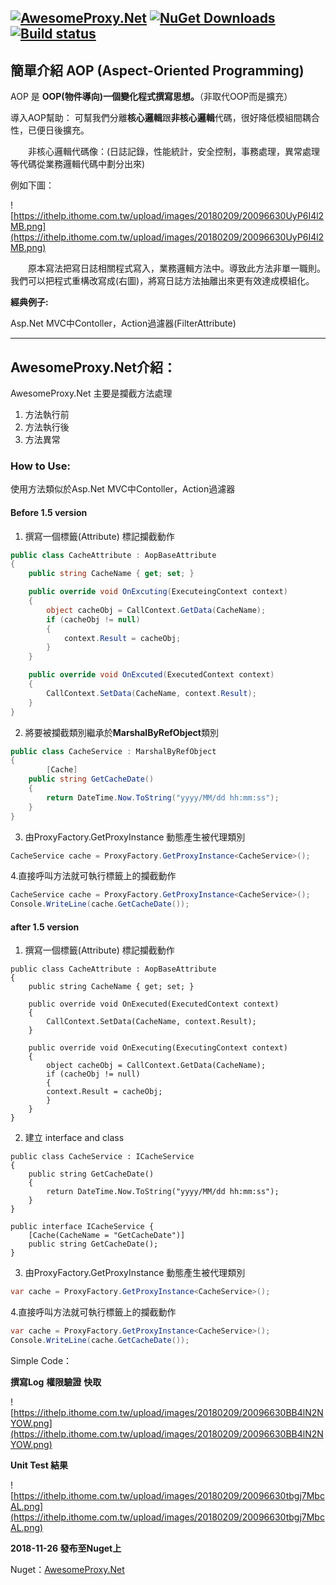 [![AwesomeProxy.Net](https://img.shields.io/nuget/v/AwesomeProxy.Net.svg?style=plastic)](https://www.nuget.org/packages/AwesomeProxy.Net/)
[![NuGet Downloads](https://img.shields.io/nuget/dt/AwesomeProxy.Net.svg)](https://www.nuget.org/packages/AwesomeProxy.Net/)
[![Build status](https://ci.appveyor.com/api/projects/status/kgvtee5tgnxbaa4j/branch/master?svg=true)](https://ci.appveyor.com/project/isdaniel/awesomeproxy-net/branch/master)
-----

## 簡單介紹 **AOP** (Aspect-Oriented Programming)

AOP 是 **OOP(物件導向)一個變化程式撰寫思想。**（非取代OOP而是擴充）

導入AOP幫助：
    可幫我們分離**核心邏輯**跟**非核心邏輯**代碼，很好降低模組間耦合性，已便日後擴充。

　　非核心邏輯代碼像：(日誌記錄，性能統計，安全控制，事務處理，異常處理等代碼從業務邏輯代碼中劃分出來)

例如下圖：

![https://ithelp.ithome.com.tw/upload/images/20180209/20096630UyP6I4l2MB.png](https://ithelp.ithome.com.tw/upload/images/20180209/20096630UyP6I4l2MB.png)

　　原本寫法把寫日誌相關程式寫入，業務邏輯方法中。導致此方法非單一職則。我們可以把程式重構改寫成(右圖)，將寫日誌方法抽離出來更有效達成模組化。
  
**經典例子:**

Asp.Net MVC中Contoller，Action過濾器(FilterAttribute)


-----


## AwesomeProxy.Net介紹：

AwesomeProxy.Net 主要是攔截方法處理
1.	方法執行前
2.	方法執行後
3.	方法異常


### How to Use:

   使用方法類似於Asp.Net MVC中Contoller，Action過濾器

#### Before 1.5 version

1.	撰寫一個標籤(Attribute) 標記攔截動作
```c#
public class CacheAttribute : AopBaseAttribute
{
    public string CacheName { get; set; }

    public override void OnExcuting(ExecuteingContext context)
    {
        object cacheObj = CallContext.GetData(CacheName);
        if (cacheObj != null)
        {
            context.Result = cacheObj;
        }
    }

    public override void OnExcuted(ExecutedContext context)
    {
        CallContext.SetData(CacheName, context.Result);
    }
}
```


2. 將要被攔截類別繼承於**MarshalByRefObject**類別

```C#
public class CacheService : MarshalByRefObject
{
        [Cache]
	public string GetCacheDate()
	{
		return DateTime.Now.ToString("yyyy/MM/dd hh:mm:ss");
	}
}
```

3. 由ProxyFactory.GetProxyInstance 動態產生被代理類別
``` c#
CacheService cache = ProxyFactory.GetProxyInstance<CacheService>();
```


4.直接呼叫方法就可執行標籤上的攔截動作
```C#
CacheService cache = ProxyFactory.GetProxyInstance<CacheService>();
Console.WriteLine(cache.GetCacheDate());
```

#### after 1.5 version

1.	撰寫一個標籤(Attribute) 標記攔截動作

```
public class CacheAttribute : AopBaseAttribute
{
	public string CacheName { get; set; }
	
	public override void OnExecuted(ExecutedContext context)
	{
	    CallContext.SetData(CacheName, context.Result);
	}

	public override void OnExecuting(ExecutingContext context)
	{
	    object cacheObj = CallContext.GetData(CacheName);
	    if (cacheObj != null)
	    {
		context.Result = cacheObj;
	    }
	}
}
```

2. 建立 interface and class

```
public class CacheService : ICacheService
{
	public string GetCacheDate()
	{
	    return DateTime.Now.ToString("yyyy/MM/dd hh:mm:ss");
	}
}

public interface ICacheService {
	[Cache(CacheName = "GetCacheDate")]
	public string GetCacheDate();
}
```

3. 由ProxyFactory.GetProxyInstance 動態產生被代理類別
``` c#
var cache = ProxyFactory.GetProxyInstance<CacheService>();
```


4.直接呼叫方法就可執行標籤上的攔截動作

```C#
var cache = ProxyFactory.GetProxyInstance<CacheService>();
Console.WriteLine(cache.GetCacheDate());
```

Simple Code：

  **撰寫Log**
  **權限驗證**
  **快取**


![https://ithelp.ithome.com.tw/upload/images/20180209/20096630BB4lN2NYOW.png](https://ithelp.ithome.com.tw/upload/images/20180209/20096630BB4lN2NYOW.png)

**Unit Test 結果**

![https://ithelp.ithome.com.tw/upload/images/20180209/20096630tbgj7MbcAL.png](https://ithelp.ithome.com.tw/upload/images/20180209/20096630tbgj7MbcAL.png)


**2018-11-26 發布至Nuget上**

Nuget：[AwesomeProxy.Net](https://www.nuget.org/packages/AwesomeProxy.Net/)
